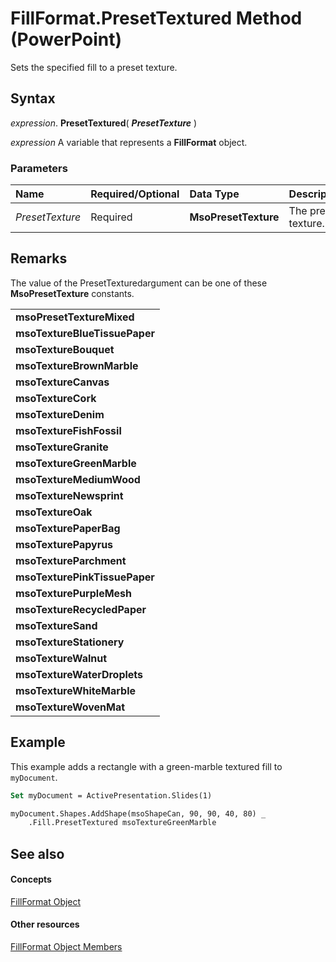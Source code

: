 
# FillFormat.PresetTextured Method (PowerPoint)

Sets the specified fill to a preset texture.


## Syntax

 _expression_. **PresetTextured**( **_PresetTexture_** )

 _expression_ A variable that represents a **FillFormat** object.


### Parameters



|**Name**|**Required/Optional**|**Data Type**|**Description**|
|:-----|:-----|:-----|:-----|
| _PresetTexture_|Required|**MsoPresetTexture**|The preset texture.|

## Remarks

The value of the PresetTexturedargument can be one of these  **MsoPresetTexture** constants.


||
|:-----|
|**msoPresetTextureMixed**|
|**msoTextureBlueTissuePaper**|
|**msoTextureBouquet**|
|**msoTextureBrownMarble**|
|**msoTextureCanvas**|
|**msoTextureCork**|
|**msoTextureDenim**|
|**msoTextureFishFossil**|
|**msoTextureGranite**|
|**msoTextureGreenMarble**|
|**msoTextureMediumWood**|
|**msoTextureNewsprint**|
|**msoTextureOak**|
|**msoTexturePaperBag**|
|**msoTexturePapyrus**|
|**msoTextureParchment**|
|**msoTexturePinkTissuePaper**|
|**msoTexturePurpleMesh**|
|**msoTextureRecycledPaper**|
|**msoTextureSand**|
|**msoTextureStationery**|
|**msoTextureWalnut**|
|**msoTextureWaterDroplets**|
|**msoTextureWhiteMarble**|
|**msoTextureWovenMat**|

## Example

This example adds a rectangle with a green-marble textured fill to  `myDocument`.


```vb
Set myDocument = ActivePresentation.Slides(1)

myDocument.Shapes.AddShape(msoShapeCan, 90, 90, 40, 80) _
    .Fill.PresetTextured msoTextureGreenMarble
```


## See also


#### Concepts


[FillFormat Object](5bd4e2cb-4466-b468-d494-bec30ed5c9d8.md)
#### Other resources


[FillFormat Object Members](ccd26632-4ff8-6fad-2c5d-c26078eeff3b.md)
